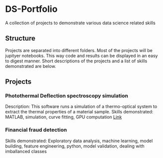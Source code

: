 # DS-Portfolio
A collection of projects to demonstrate various data science related skills

## Structure
Projects are separated into different folders. Most of the projects will be jupityer notebooks. This way code and results can be displayed in an easy to digest manner. Short descriptions of the projects and a list of skills demonstrated are below.

## Projects

### Photothermal Deflection spectroscopy simulation
Description: This software runs a simulation of a thermo-optical system to extract the thermal properties of a material
sample.
Skills demonstrated: MATLAB, simulation, curve fitting, GPU computation
[Link](https://github.com/rbauld/PDS-sim)

### Financial fraud detection
Skills demonstrated: Exploratory data analysis, machine learning, model building, feature engineering, python, model validation, dealing with imballanced classes
